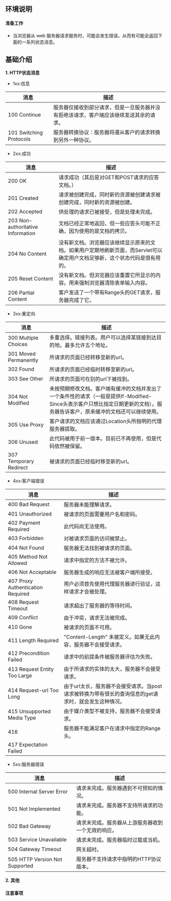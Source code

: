 ## **环境说明**
#### 准备工作

- 当浏览器从 web 服务器请求服务时，可能会发生错误。从而有可能会返回下面的一系列状态消息。

## **基础介绍**
**1. HTTP状态消息**

- 1xx:信息

| 消息 | 描述 |
| ------ | ------ |
| 100 Continue | 服务器仅接收到部分请求，但是一旦服务器并没有拒绝该请求，客户端应该继续发送其余的请求。 |
| 101 Switching Protocols | 服务器转换协议：服务器将遵从客户的请求转换到另外一种协议。 |

- 2xx:成功

| 消息 | 描述 |
| --- | --- |
| 200 OK | 请求成功（其后是对GET和POST请求的应答文档。） |
| 201 Created | 请求被创建完成，同时新的资源被创建请求被创建完成，同时新的资源被创建。 |
| 202 Accepted | 供处理的请求已被接受，但是处理未完成。 |
| 203 Non-authoritative Information | 文档已经正常地返回，但一些应答头可能不正确，因为使用的是文档的拷贝。 |
| 204 No Content | 没有新文档。浏览器应该继续显示原来的文档。如果用户定期地刷新页面，而Servlet可以确定用户文档足够新，这个状态代码是很有用的。 |
| 205 Reset Content | 没有新文档。但浏览器应该重置它所显示的内容。用来强制浏览器清除表单输入内容。 |
| 206 Partial Content | 客户发送了一个带有Range头的GET请求，服务器完成了它。 |

- 3xx:重定向

| 消息 | 描述 |
| --- | --- |
| 300 Multiple Choices | 多重选择。链接列表。用户可以选择某链接到达目的地。最多允许五个地址。 |
| 301 Moved Permanently | 所请求的页面已经转移至新的url。 |
| 302 Found | 所请求的页面已经临时转移至新的url。 |
| 303 See Other | 所请求的页面可在别的url下被找到。 |
| 304 Not Modified | 	未按预期修改文档。客户端有缓冲的文档并发出了一个条件性的请求（一般是提供If-Modified-Since头表示客户只想比指定日期更新的文档）。服务器告诉客户，原来缓冲的文档还可以继续使用。 |
| 305 Use Proxy | 客户请求的文档应该通过Location头所指明的代理服务器提取。 |
| 306 Unused | 此代码被用于前一版本。目前已不再使用，但是代码依然被保留。 |
| 307 Temporary Redirect | 被请求的页面已经临时移至新的url。 |

- 4xx:客户端错误

| 消息 | 描述 |
| --- | --- |
| 400 Bad Request | 服务器未能理解请求。 |
| 401 Unauthorized | 被请求的页面需要用户名和密码。 |
| 402 Payment Required | 此代码尚无法使用。 |
| 403 Forbidden | 对被请求页面的访问被禁止。 |
| 404 Not Found | 服务器无法找到被请求的页面。 |
| 405 Method Not Allowed | 请求中指定的方法不被允许。 |
| 406 Not Acceptable | 服务器生成的响应无法被客户端所接受。 |
| 407 Proxy Authentication Required | 用户必须首先使用代理服务器进行验证，这样请求才会被处理。 |
| 408 Request Timeout | 请求超出了服务器的等待时间。 |
| 409 Conflict | 由于冲突，请求无法被完成。 |
| 410 Gone | 被请求的页面不可用。 |
| 411 Length Required | "Content-Length" 未被定义。如果无此内容，服务器不会接受请求。 |
| 412 Precondition Failed | 请求中的前提条件被服务器评估为失败。 |
| 413 Request Entity Too Large | 由于所请求的实体的太大，服务器不会接受请求。 |
| 414 Request-url Too Long | 由于url太长，服务器不会接受请求。当post请求被转换为带有很长的查询信息的get请求时，就会发生这种情况。 |
| 415 Unsupported Media Type | 由于媒介类型不被支持，服务器不会接受请求。 |
| 416 | 服务器不能满足客户在请求中指定的Range头。 |
| 417 Expectation Failed |  |

- 5xx:服务器错误

| 消息 | 描述 |
| --- | --- |
| 500 Internal Server Error |请求未完成。服务器遇到不可预知的情况。 |
| 501 Not Implemented | 请求未完成。服务器不支持所请求的功能。 |
| 502 Bad Gateway | 请求未完成。服务器从上游服务器收到一个无效的响应。 |
| 503 Service Unavailable | 请求未完成。服务器临时过载或当机。 |
| 504 Gateway Timeout | 网关超时。 |
| 505 HTTP Version Not Supported | 服务器不支持请求中指明的HTTP协议版本。 |

**2. 其他**

#### 注意事项
